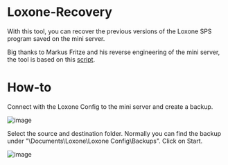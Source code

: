 # Loxone-Recovery
With this tool, you can recover the previous versions of the Loxone SPS program saved on the mini server.

Big thanks to Markus Fritze and his reverse engineering of the mini server,
the tool is based on this [script](https://github.com/sarnau/Inside-The-Loxone-Miniserver/blob/master/Code/loadMiniserverConfigurationFile.py).

# How-to
Connect with the Loxone Config to the mini server and create a backup.

![image](https://user-images.githubusercontent.com/8603272/159163795-84b48568-51ec-4baa-82a9-58a2422ab9af.png)

Select the source and destination folder.
Normally you can find the backup under "\Documents\Loxone\Loxone Config\Backups".
Click on Start.

![image](https://user-images.githubusercontent.com/8603272/159164023-e15f9809-1bc1-4560-a3d4-bf1220ffdc63.png)
